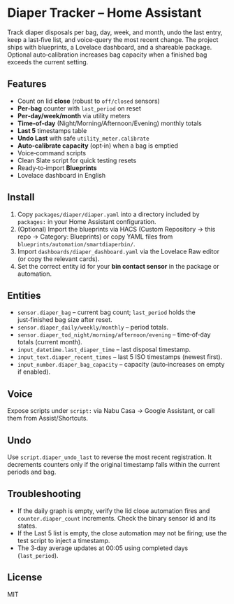 # Diaper Tracker – Home Assistant

Track diaper disposals per bag, day, week, and month, undo the last entry, keep a last‑five list, and voice‑query the most recent change. The project ships with blueprints, a Lovelace dashboard, and a shareable package. Optional auto‑calibration increases bag capacity when a finished bag exceeds the current setting.

## Features
- Count on lid **close** (robust to `off/closed` sensors)
- **Per‑bag** counter with `last_period` on reset
- **Per‑day/week/month** via utility meters
- **Time‑of‑day** (Night/Morning/Afternoon/Evening) monthly totals
- **Last 5** timestamps table
- **Undo Last** with safe `utility_meter.calibrate`
- **Auto‑calibrate capacity** (opt‑in) when a bag is emptied
- Voice‑command scripts
- Clean Slate script for quick testing resets
- Ready‑to‑import **Blueprints**
- Lovelace dashboard in English

## Install
1. Copy `packages/diaper/diaper.yaml` into a directory included by `packages:` in your Home Assistant configuration.
2. (Optional) Import the blueprints via HACS (Custom Repository → this repo → Category: Blueprints) or copy YAML files from `blueprints/automation/smartdiaperbin/`.
3. Import `dashboards/diaper_dashboard.yaml` via the Lovelace Raw editor (or copy the relevant cards).
4. Set the correct entity id for your **bin contact sensor** in the package or automation.

## Entities
- `sensor.diaper_bag` – current bag count; `last_period` holds the just‑finished bag size after reset.
- `sensor.diaper_daily/weekly/monthly` – period totals.
- `sensor.diaper_tod_night/morning/afternoon/evening` – time‑of‑day totals (current month).
- `input_datetime.last_diaper_time` – last disposal timestamp.
- `input_text.diaper_recent_times` – last 5 ISO timestamps (newest first).
- `input_number.diaper_bag_capacity` – capacity (auto‑increases on empty if enabled).

## Voice
Expose scripts under `script:` via Nabu Casa → Google Assistant, or call them from Assist/Shortcuts.

## Undo
Use `script.diaper_undo_last` to reverse the most recent registration. It decrements counters only if the original timestamp falls within the current periods and bag.

## Troubleshooting
- If the daily graph is empty, verify the lid close automation fires and `counter.diaper_count` increments. Check the binary sensor id and its states.
- If the Last 5 list is empty, the close automation may not be firing; use the test script to inject a timestamp.
- The 3‑day average updates at 00:05 using completed days (`last_period`).

## License
MIT

